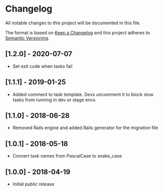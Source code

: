 # Changelog
All notable changes to this project will be documented in this file.

The format is based on [Keep a Changelog](http://keepachangelog.com/en/1.0.0/)
and this project adheres to [Semantic Versioning](http://semver.org/spec/v2.0.0.html).

## [1.2.0] - 2020-07-07
- Set exit code when tasks fail

## [1.1.1] - 2019-01-25
- Added comment to task template.  Devs uncomment it to block slow tasks from
  running in dev or stage envs

## [1.1.0] - 2018-06-28
- Removed Rails engine and added Rails generator for the migration file

## [1.0.1] - 2018-05-18
- Convert task names from PascalCase to snake_case

## [1.0.0] - 2018-04-19
- Initial public release
